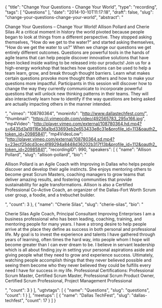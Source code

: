 {
  "title": "Change Your Questions - Change Your World",
  "type": "recording",
  "tags": [
    "Questions"
  ],
  "date": "2014-10-10T11:17:18",
  "draft": false,
  "slug": "change-your-questions-change-your-world",
  "abstract": "<p>Change Your Questions – Change Your World! Allison Pollard and Cherie Silas At a critical moment in history the world pivoted because people began to look at things from a different perspective. They stopped asking themselves, “How do we get to the water?” and started asking themselves, “How do we get the water to us?” When we change our questions we get entirely different outcomes. Questions are powerful tools in the hands of agile teams that can help people discover innovative solutions that have been locked inside waiting to be released into our products! Join us for a high-energy workshop that teaches how questions can be used to help a team learn, grow, and break through thought barriers. Learn what makes certain questions provoke more thought than others and how to make your questions more impactful. Participants in this session will discover how to change the way they currently communicate to incorporate powerful questions that will unlock new thinking patterns in their teams. They will also interactively learn how to identify if the way questions are being asked are actually impacting others in the manner intended.</p>",
  "vimeo": "108780364",
  "moreinfo": "http://www.dallastechfest.com/",
  "thumbnail": "https://i.vimeocdn.com/video/492565783_295x166.jpg",
  "mp4Video": "http://player.vimeo.com/external/108780364.hd.mp4?s=6435d3a19116e36a1bd33693eb2e653433e8c31e&profile_id=113&oauth2_token_id=20985841",
  "mp4VideoLow": "http://player.vimeo.com/external/108780364.sd.mp4?s=23ecf25dcd3cec4f89294a8448d36202b317f13b&profile_id=112&oauth2_token_id=20985841",
  "recordingID": 990,
  "speakers": [
    {
      "name": "Allison Pollard",
      "slug": "allison-pollard",
      "bio": "<p>Allison Pollard is an Agile Coach with Improving in Dallas who helps people discover and develop their agile instincts. She enjoys mentoring others to become great Scrum Masters, coaching managers to grow teams that deliver amazing results, and fostering communities that provide sustainability for agile transformations. Allison is also a Certified Professional Co-Active Coach, an organizer of the Dallas-Fort Worth Scrum user group, a foodie, and a trebuchet builder.</p>",
      "count": 3
    },
    {
      "name": "Cherie Silas",
      "slug": "cherie-silas",
      "bio": "<p>Cherie Silas Agile Coach, Principal Consultant Improving Enterprises I am a business professional who has been leading, coaching, training, and mentoring people for many years. I have a strong desire to help people arrive at the place they define as success in both personal and professional life. My goal is to invest the experience and talents I have gathered through years of learning, often times the hard way, into people whom I hope will become greater than I can ever dream to be. I believe in servant leadership which is all about finding joy in setting your personal aspirations aside and giving people what they need to grow and experience success. Ultimately, watching people accomplish things that they never believed possible and seeing them become who they never believed they could be fulfills every need I have for success in my life. Professional Certifications: Professional Scrum Master, Certified Scrum Master, Professional Scrum Product Owner, Certified Scrum Professional, Project Management Professional </p>",
      "count": 3
    }
  ],
  "ugtvtags": [
    {
      "name": "Questions",
      "slug": "questions",
      "count": 1
    }
  ],
  "meetups": [
    {
      "name": "Dallas TechFest",
      "slug": "dallas-techfest",
      "count": 17
    }
  ]
}